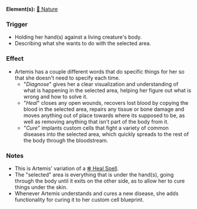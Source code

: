 **Element(s):** [🌿 Nature](<../../../Magic/Elements/🌿 Nature.md>)
### Trigger
- Holding her hand(s) against a living creature's body.
- Describing what she wants to do with the selected area.
### Effect
- Artemis has a couple different words that do specific things for her so that she doesn't need to specify each time.
	- "*Diagnose*" gives her a clear visualization and understanding of what is happening in the selected area, helping her figure out what is wrong and how to solve it.
	- "*Heal*" closes any open wounds, recovers lost blood by copying the blood in the selected area, repairs any tissue or bone damage and moves anything out of place towards where its supposed to be, as well as removing anything that isn't part of the body from it.
	- "*Cure*" implants custom cells that fight a variety of common diseases into the selected area, which quickly spreads to the rest of the body through the bloodstream. 
### Notes
- This is Artemis' variation of a [❇ Heal Spell](<../../../World/Society/Stereotypes/❇ Heal Spell.md>).
- The "selected" area is everything that is under the hand(s), going through the body until it exits on the other side, as to allow her to cure things under the skin.
- Whenever Artemis understands and cures a new disease, she adds functionality for curing it to her custom cell blueprint.